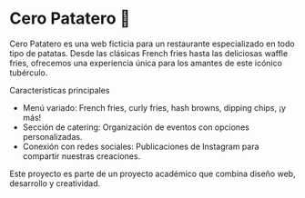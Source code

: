 # Cero Patatero 🍟
Cero Patatero es una web ficticia para un restaurante especializado en todo tipo de patatas. Desde las clásicas French fries hasta las deliciosas waffle fries, ofrecemos una experiencia única para los amantes de este icónico tubérculo.

Características principales
- Menú variado: French fries, curly fries, hash browns, dipping chips, ¡y más!
- Sección de catering: Organización de eventos con opciones personalizadas.
- Conexión con redes sociales: Publicaciones de Instagram para compartir nuestras creaciones.
  
Este proyecto es parte de un proyecto académico que combina diseño web, desarrollo y creatividad.

